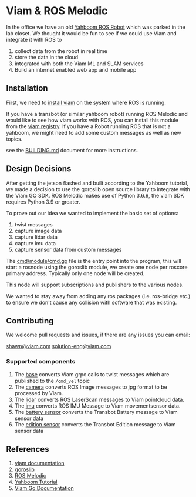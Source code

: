 # Viam & ROS Melodic

In the office we have an old [Yahboom ROS Robot](https://category.yahboom.net/collections/ros-robotics/products/transbot-jetson_nano) 
which was parked in the lab closet. We thought it would be fun to see if we could use Viam and integrate it with ROS to 
1. collect data from the robot in real time
2. store the data in the cloud
3. integrated with both the Viam ML and SLAM services
4. Build an internet enabled web app and mobile app

## Installation

First, we need to [install viam](https://docs.viam.com/installation/) on the system where ROS is running.

If you have a transbot (or similar yahboom robot) running ROS Melodic and would like to see how viam works with ROS, you can
install this module from the [viam registry](https://docs.viam.com/extend/modular-resources/configure/). If you have a 
Robot running ROS that is not a yahboom, we might need to add some custom messages as well as new topics.

see the [BUILDING.md](./BUILDING.md) document for more instructions.

## Design Decisions

After getting the jetson flashed and built according to the Yahboom tutorial, we made a decision to use the goroslib open
source library to integrate with the Viam GO SDK. ROS Melodic makes use of Python 3.6.9, the viam SDK requires Python 3.9
or greater.

To prove out our idea we wanted to implement the basic set of options:
1. twist messages
2. capture image data
3. capture lidar data
4. capture imu data
5. capture sensor data from custom messages

The [cmd/module/cmd.go](./cmd/module/cmd.go) file is the entry point into the program, this will start a rosnode using the
goroslib module, we create one node per roscore primary address. Typically only one node will be created.

This node will support subscriptions and publishers to the various nodes.

We wanted to stay away from adding any ros packages (i.e. ros-bridge etc.) to ensure we don't cause any collision with 
software that was existing.

## Contributing

We welcome pull requests and issues, if there are any issues you can email:

[shawn@viam.com](mailto:shawn@viam.com)
[solution-eng@viam.com](mailto:solution-eng@viam.com)

### Supported components
1. The [base](./base/base.go) converts Viam grpc calls to twist messages which are published to the `/cmd_vel` topic
2. The [camera](./camera/camera.go) converts ROS Image messages to jpg format to be processed by Viam.
3. The [lidar](./camera/lidar.go) converts ROS LaserScan messages to Viam pointcloud data.
4. The [imu](./imu/imu.go) converts ROS IMU Message to Viam movementsensor data.
5. The [battery sensor](./sensors/batterysensor.go) converts the Transbot Battery message to Viam sensor data
6. The [edition sensor](./sensors/editionsensor.go) converts the Transbot Edition message to Viam sensor data


## References
1. [viam documentation](https://docs.viam.com/)
2. [goroslib](https://github.com/bluenviron/goroslib)
3. [ROS Melodic](http://wiki.ros.org/melodic)
4. [Yahboom Tutorial](http://www.yahboom.net/study/Transbot-jetson_nano)
5. [Viam Go Documentation](https://pkg.go.dev/go.viam.com/rdk)

